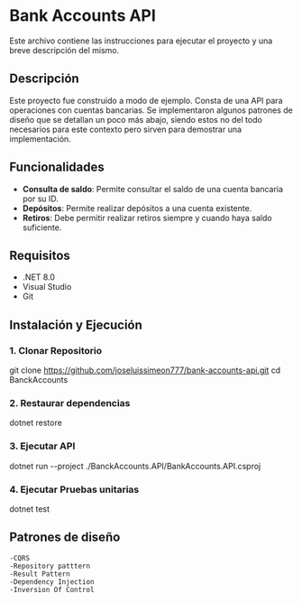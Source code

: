 ﻿# Bank Accounts API

Este archivo contiene las instrucciones para ejecutar el proyecto y una breve descripción del mismo.


## Descripción
Este proyecto fue construido a modo de ejemplo.
Consta de una API para operaciones con cuentas bancarias. Se implementaron algunos patrones de diseño que se detallan un poco más abajo,
siendo estos no del todo necesarios para este contexto pero sirven para demostrar una implementación.

## Funcionalidades
- **Consulta de saldo**: Permite consultar el saldo de una cuenta bancaria por su ID.
- **Depósitos**: Permite realizar depósitos a una cuenta existente.
- **Retiros**: Debe permitir realizar retiros siempre y cuando haya saldo
suficiente.

## Requisitos
- .NET 8.0 
- Visual Studio
- Git

## Instalación y Ejecución
### 1. Clonar Repositorio
git clone https://github.com/joseluissimeon777/bank-accounts-api.git
cd BanckAccounts

### 2. Restaurar dependencias
dotnet restore

### 3. Ejecutar API
dotnet run --project ./BanckAccounts.API/BankAccounts.API.csproj

### 4. Ejecutar Pruebas unitarias
dotnet test
	
## Patrones de diseño
    -CQRS
	-Repository patttern
	-Result Pattern
	-Dependency Injection
	-Inversion Of Control




